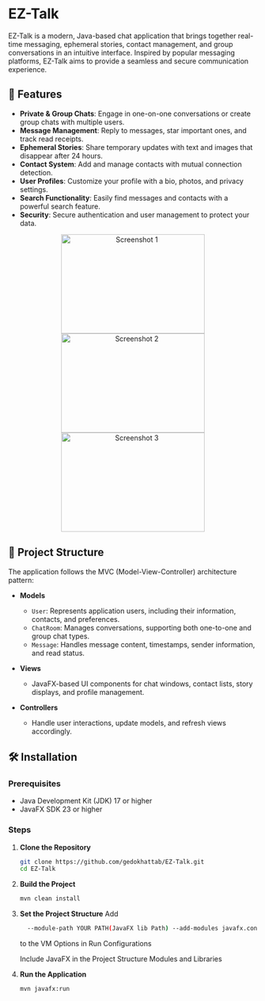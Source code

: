 # EZ-Talk

EZ-Talk is a modern, Java-based chat application that brings together real-time messaging, ephemeral stories, contact management, and group conversations in an intuitive interface. Inspired by popular messaging platforms, EZ-Talk aims to provide a seamless and secure communication experience.

## 🚀 Features

- **Private & Group Chats**: Engage in one-on-one conversations or create group chats with multiple users.
- **Message Management**: Reply to messages, star important ones, and track read receipts.
- **Ephemeral Stories**: Share temporary updates with text and images that disappear after 24 hours.
- **Contact System**: Add and manage contacts with mutual connection detection.
- **User Profiles**: Customize your profile with a bio, photos, and privacy settings.
- **Search Functionality**: Easily find messages and contacts with a powerful search feature.
- **Security**: Secure authentication and user management to protect your data.

<p align="center">
  <img src="https://github.com/user-attachments/assets/c1138d86-3c6a-4a98-984a-dc4024dfb2f9" alt="Screenshot 1" width="290" height="200">
  <img src="https://github.com/user-attachments/assets/6c01e12d-4027-4264-a420-ef8403687d42" alt="Screenshot 2" width="290" height="200">
  <img src="https://github.com/user-attachments/assets/6a441b95-e6ae-4004-b253-5d902e13476b" alt="Screenshot 3" width="290" height="200">
</p>

## 🧱 Project Structure

The application follows the MVC (Model-View-Controller) architecture pattern:

- **Models**
  - `User`: Represents application users, including their information, contacts, and preferences.
  - `ChatRoom`: Manages conversations, supporting both one-to-one and group chat types.
  - `Message`: Handles message content, timestamps, sender information, and read status.

- **Views**
  - JavaFX-based UI components for chat windows, contact lists, story displays, and profile management.

- **Controllers**
  - Handle user interactions, update models, and refresh views accordingly.

## 🛠️ Installation

### Prerequisites

- Java Development Kit (JDK) 17 or higher
- JavaFX SDK 23 or higher

### Steps

1. **Clone the Repository**

   ```bash
   git clone https://github.com/gedokhattab/EZ-Talk.git
   cd EZ-Talk

2. **Build the Project**

    ```bash
   mvn clean install

3. **Set the Project Structure**
   Add
   ```bash
     --module-path YOUR PATH(JavaFX lib Path) --add-modules javafx.controls,javafx.fxml
   ```
   to the VM Options in Run Configurations
   
   Include JavaFX in the Project Structure Modules and Libraries
  
5. **Run the Application**

     ```bash
    mvn javafx:run
